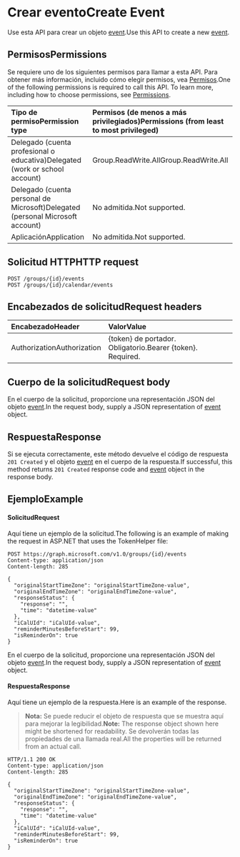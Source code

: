 # <a name="create-event"></a><span data-ttu-id="729dd-101">Crear evento</span><span class="sxs-lookup"><span data-stu-id="729dd-101">Create Event</span></span>
<span data-ttu-id="729dd-102">Use esta API para crear un objeto [event](../resources/event.md).</span><span class="sxs-lookup"><span data-stu-id="729dd-102">Use this API to create a new [event](../resources/event.md).</span></span>

## <a name="permissions"></a><span data-ttu-id="729dd-103">Permisos</span><span class="sxs-lookup"><span data-stu-id="729dd-103">Permissions</span></span>
<span data-ttu-id="729dd-p101">Se requiere uno de los siguientes permisos para llamar a esta API. Para obtener más información, incluido cómo elegir permisos, vea [Permisos](../../../concepts/permissions_reference.md).</span><span class="sxs-lookup"><span data-stu-id="729dd-p101">One of the following permissions is required to call this API. To learn more, including how to choose permissions, see [Permissions](../../../concepts/permissions_reference.md).</span></span>

|<span data-ttu-id="729dd-106">Tipo de permiso</span><span class="sxs-lookup"><span data-stu-id="729dd-106">Permission type</span></span>      | <span data-ttu-id="729dd-107">Permisos (de menos a más privilegiados)</span><span class="sxs-lookup"><span data-stu-id="729dd-107">Permissions (from least to most privileged)</span></span>              |
|:--------------------|:---------------------------------------------------------|
|<span data-ttu-id="729dd-108">Delegado (cuenta profesional o educativa)</span><span class="sxs-lookup"><span data-stu-id="729dd-108">Delegated (work or school account)</span></span> | <span data-ttu-id="729dd-109">Group.ReadWrite.All</span><span class="sxs-lookup"><span data-stu-id="729dd-109">Group.ReadWrite.All</span></span>    |
|<span data-ttu-id="729dd-110">Delegado (cuenta personal de Microsoft)</span><span class="sxs-lookup"><span data-stu-id="729dd-110">Delegated (personal Microsoft account)</span></span> | <span data-ttu-id="729dd-111">No admitida.</span><span class="sxs-lookup"><span data-stu-id="729dd-111">Not supported.</span></span>    |
|<span data-ttu-id="729dd-112">Aplicación</span><span class="sxs-lookup"><span data-stu-id="729dd-112">Application</span></span> | <span data-ttu-id="729dd-113">No admitida.</span><span class="sxs-lookup"><span data-stu-id="729dd-113">Not supported.</span></span> |

## <a name="http-request"></a><span data-ttu-id="729dd-114">Solicitud HTTP</span><span class="sxs-lookup"><span data-stu-id="729dd-114">HTTP request</span></span>
<!-- { "blockType": "ignored" } -->
```http
POST /groups/{id}/events
POST /groups/{id}/calendar/events
```

## <a name="request-headers"></a><span data-ttu-id="729dd-115">Encabezados de solicitud</span><span class="sxs-lookup"><span data-stu-id="729dd-115">Request headers</span></span>
| <span data-ttu-id="729dd-116">Encabezado</span><span class="sxs-lookup"><span data-stu-id="729dd-116">Header</span></span>       | <span data-ttu-id="729dd-117">Valor</span><span class="sxs-lookup"><span data-stu-id="729dd-117">Value</span></span> |
|:---------------|:--------|
| <span data-ttu-id="729dd-118">Authorization</span><span class="sxs-lookup"><span data-stu-id="729dd-118">Authorization</span></span>  | <span data-ttu-id="729dd-p102">{token} de portador. Obligatorio.</span><span class="sxs-lookup"><span data-stu-id="729dd-p102">Bearer {token}. Required.</span></span>  |

## <a name="request-body"></a><span data-ttu-id="729dd-121">Cuerpo de la solicitud</span><span class="sxs-lookup"><span data-stu-id="729dd-121">Request body</span></span>
<span data-ttu-id="729dd-122">En el cuerpo de la solicitud, proporcione una representación JSON del objeto [event](../resources/event.md).</span><span class="sxs-lookup"><span data-stu-id="729dd-122">In the request body, supply a JSON representation of [event](../resources/event.md) object.</span></span>

## <a name="response"></a><span data-ttu-id="729dd-123">Respuesta</span><span class="sxs-lookup"><span data-stu-id="729dd-123">Response</span></span>
<span data-ttu-id="729dd-124">Si se ejecuta correctamente, este método devuelve el código de respuesta `201 Created` y el objeto [event](../resources/event.md) en el cuerpo de la respuesta.</span><span class="sxs-lookup"><span data-stu-id="729dd-124">If successful, this method returns `201 Created` response code and [event](../resources/event.md) object in the response body.</span></span>

## <a name="example"></a><span data-ttu-id="729dd-125">Ejemplo</span><span class="sxs-lookup"><span data-stu-id="729dd-125">Example</span></span>
#### <a name="request"></a><span data-ttu-id="729dd-126">Solicitud</span><span class="sxs-lookup"><span data-stu-id="729dd-126">Request</span></span>
<span data-ttu-id="729dd-127">Aquí tiene un ejemplo de la solicitud.</span><span class="sxs-lookup"><span data-stu-id="729dd-127">The following is an example of making the request in ASP.NET that uses the TokenHelper file:</span></span>
<!-- {
  "blockType": "request",
  "name": "create_event_from_group"
}-->
```http
POST https://graph.microsoft.com/v1.0/groups/{id}/events
Content-type: application/json
Content-length: 285

{
  "originalStartTimeZone": "originalStartTimeZone-value",
  "originalEndTimeZone": "originalEndTimeZone-value",
  "responseStatus": {
    "response": "",
    "time": "datetime-value"
  },
  "iCalUId": "iCalUId-value",
  "reminderMinutesBeforeStart": 99,
  "isReminderOn": true
}
```
<span data-ttu-id="729dd-128">En el cuerpo de la solicitud, proporcione una representación JSON del objeto [event](../resources/event.md).</span><span class="sxs-lookup"><span data-stu-id="729dd-128">In the request body, supply a JSON representation of [event](../resources/event.md) object.</span></span>

#### <a name="response"></a><span data-ttu-id="729dd-129">Respuesta</span><span class="sxs-lookup"><span data-stu-id="729dd-129">Response</span></span>
<span data-ttu-id="729dd-130">Aquí tiene un ejemplo de la respuesta.</span><span class="sxs-lookup"><span data-stu-id="729dd-130">Here is an example of the response.</span></span>
><span data-ttu-id="729dd-131">**Nota:** Se puede reducir el objeto de respuesta que se muestra aquí para mejorar la legibilidad.</span><span class="sxs-lookup"><span data-stu-id="729dd-131">**Note:** The response object shown here might be shortened for readability.</span></span> <span data-ttu-id="729dd-132">Se devolverán todas las propiedades de una llamada real.</span><span class="sxs-lookup"><span data-stu-id="729dd-132">All the properties will be returned from an actual call.</span></span>

<!-- {
  "blockType": "response",
  "truncated": true,
  "@odata.type": "microsoft.graph.event"
} -->
```http
HTTP/1.1 200 OK
Content-type: application/json
Content-length: 285

{
  "originalStartTimeZone": "originalStartTimeZone-value",
  "originalEndTimeZone": "originalEndTimeZone-value",
  "responseStatus": {
    "response": "",
    "time": "datetime-value"
  },
  "iCalUId": "iCalUId-value",
  "reminderMinutesBeforeStart": 99,
  "isReminderOn": true
}
```

<!-- uuid: 8fcb5dbc-d5aa-4681-8e31-b001d5168d79
2015-10-25 14:57:30 UTC -->
<!-- {
  "type": "#page.annotation",
  "description": "Create Event",
  "keywords": "",
  "section": "documentation",
  "tocPath": ""
}-->
